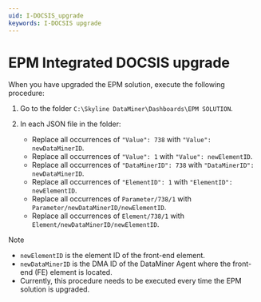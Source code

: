 ```yaml
---
uid: I-DOCSIS_upgrade
keywords: I-DOCSIS upgrade
---
```


# EPM Integrated DOCSIS upgrade

When you have upgraded the EPM solution, execute the following procedure:

1. Go to the folder `C:\Skyline DataMiner\Dashboards\EPM SOLUTION`.

1. In each JSON file in the folder:

   - Replace all occurrences of `"Value": 738` with `"Value": newDataMinerID`.
   - Replace all occurrences of `"Value": 1` with `"Value": newElementID`.
   - Replace all occurrences of `"DataMinerID": 738` with `"DataMinerID": newDataMinerID`.
   - Replace all occurrences of `"ElementID": 1` with `"ElementID": newElementID`.
   - Replace all occurrences of `Parameter/738/1` with `Parameter/newDataMinerID/newElementID`.
   - Replace all occurrences of `Element/738/1` with `Element/newDataMinerID/newElementID`.

> [!NOTE]
>
> - `newElementID` is the element ID of the front-end element.
> - `newDataMinerID` is the DMA ID of the DataMiner Agent where the front-end (FE) element is located.
> - Currently, this procedure needs to be executed every time the EPM solution is upgraded.
